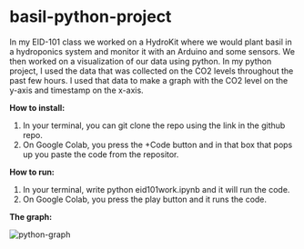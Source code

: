 # basil-python-project
In my EID-101 class we worked on a HydroKit where we would plant basil in a hydroponics system and monitor it with an Arduino and some sensors. We then worked on a visualization of our data using python. In my python project, I used the data that was collected on the CO2 levels throughout the past few hours. I used that data to make a graph with the CO2 level on the y-axis and timestamp on the x-axis.

**How to install:**
1. In your terminal, you can git clone the repo using the link in the github repo.
2. On Google Colab, you press the +Code button and in that box that pops up you paste the code from the repositor.

**How to run:** 
1. In your terminal, write python eid101work.ipynb and it will run the code.
2. On Google Colab, you press the play button and it runs the code.

**The graph:**

![python-graph](https://cdn.discordapp.com/attachments/707712181323432036/788937015931437076/unknown.png)
